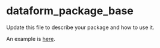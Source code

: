 # dataform_package_base

Update this file to describe your package and how to use it.

An example is [here](https://github.com/dataform-co/dataform-segment/blob/master/README.md).